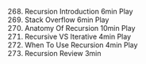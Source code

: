 268. Recursion Introduction
     6min
     Play
269. Stack Overflow
     6min
     Play
270. Anatomy Of Recursion
     10min
     Play
271. Recursive VS Iterative
     4min
     Play
272. When To Use Recursion
     4min
     Play
273. Recursion Review
     3min
